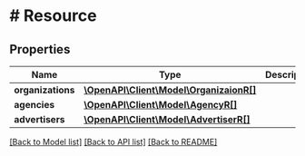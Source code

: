 # # Resource

## Properties

Name | Type | Description | Notes
------------ | ------------- | ------------- | -------------
**organizations** | [**\OpenAPI\Client\Model\OrganizaionR[]**](OrganizaionR.md) |  | [optional] 
**agencies** | [**\OpenAPI\Client\Model\AgencyR[]**](AgencyR.md) |  | [optional] 
**advertisers** | [**\OpenAPI\Client\Model\AdvertiserR[]**](AdvertiserR.md) |  | [optional] 

[[Back to Model list]](../../README.md#documentation-for-models) [[Back to API list]](../../README.md#documentation-for-api-endpoints) [[Back to README]](../../README.md)



